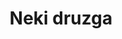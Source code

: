 ---
title: Neki druzga
description: app gets data from official Fantasy Premier League API
liveApp: https://immense-woodland-89360.herokuapp.com/
github: https://github.com/zaephyr/fpl_app/ 
---